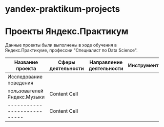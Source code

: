 # yandex-praktikum-projects
# Проекты Яндекс.Практикум

Данные проекты были выполнены в ходе обучения в Яндекс.Практикуме, профессии "Специалист по Data Science".

| Название проекта           | Сферы деятельности | Направление деятельности | Инструменты | Цель проекта | Описание проекта | Ключевые слова |
| ---------------------------| -------------------|--------------------------|-------------|--------------|------------------|----------------|
| Исследование поведения     |
| пользователей Яндекс.Музыки| Content Cell       |
| ---------------------------| Content Cell       |
